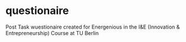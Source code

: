 # questionaire
 Post Task wuestionaire created for Energenious in the I&E (Innovation & Entrepreneurship) Course at TU Berlin
